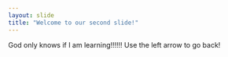 ```yaml
---
layout: slide
title: "Welcome to our second slide!"
---
```

God only knows if I am learning!!!!!!
Use the left arrow to go back!
